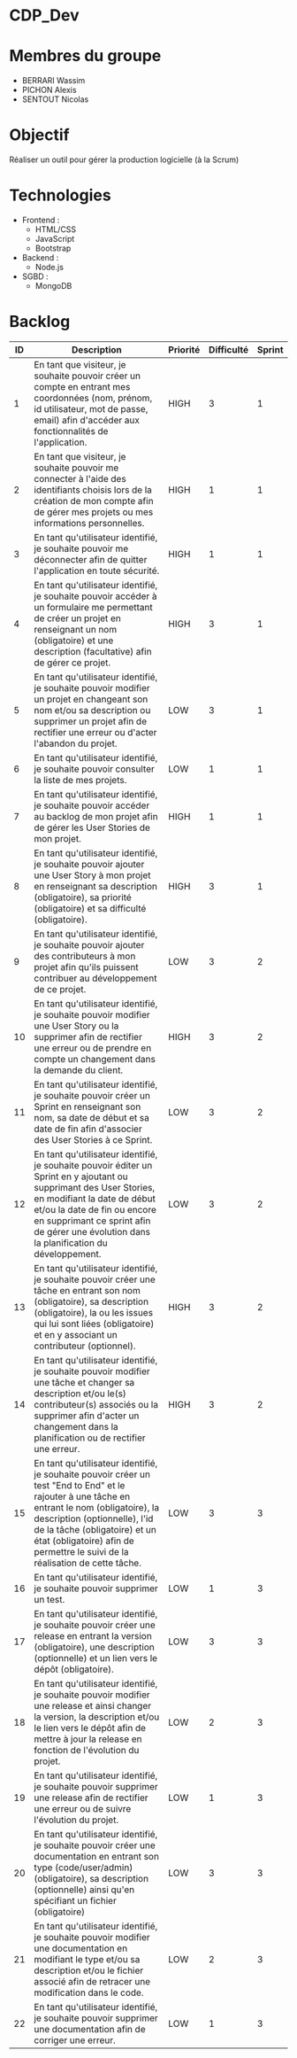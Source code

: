 # CDP_Dev

# Membres du groupe
- BERRARI Wassim
- PICHON Alexis
- SENTOUT Nicolas
# Objectif
Réaliser un outil pour gérer la production logicielle (à la Scrum)

# Technologies
* Frontend :
    * HTML/CSS
    * JavaScript
    * Bootstrap
* Backend :
    * Node.js
* SGBD :
    * MongoDB

# Backlog
| ID | Description | Priorité | Difficulté | Sprint |
|-|-|-|-|-|
| 1 | En tant que visiteur, je souhaite pouvoir créer un compte en entrant mes coordonnées (nom, prénom, id utilisateur, mot de passe, email) afin d'accéder aux fonctionnalités de l'application. | HIGH | 3 | 1 |
| 2 | En tant que visiteur, je souhaite pouvoir me connecter à l'aide des identifiants choisis lors de la création de mon compte afin de gérer mes projets ou mes informations personnelles. | HIGH | 1 | 1 |
| 3 | En tant qu'utilisateur identifié, je souhaite pouvoir me déconnecter afin de quitter l'application en toute sécurité. | HIGH | 1 | 1 |
| 4 | En tant qu'utilisateur identifié, je souhaite pouvoir accéder à un formulaire me permettant de créer un projet en renseignant un nom (obligatoire) et une description (facultative) afin de gérer ce projet. | HIGH | 3 | 1 |
| 5 | En tant qu'utilisateur identifié, je souhaite pouvoir modifier un projet en changeant son nom et/ou sa description ou supprimer un projet afin de rectifier une erreur ou d'acter l'abandon du projet. | LOW | 3 | 1 |
| 6 | En tant qu'utilisateur identifié, je souhaite pouvoir consulter la liste de mes projets. | LOW | 1 | 1 |
| 7 | En tant qu'utilisateur identifié, je souhaite pouvoir accéder au backlog de mon projet afin de gérer les User Stories de mon projet. | HIGH | 1 | 1 |
| 8 | En tant qu'utilisateur identifié, je souhaite pouvoir ajouter une User Story à mon projet en renseignant sa description (obligatoire), sa priorité (obligatoire) et sa difficulté (obligatoire). | HIGH | 3 | 1 |
| 9 | En tant qu'utilisateur identifié, je souhaite pouvoir ajouter des contributeurs à mon projet afin qu'ils puissent contribuer au développement de ce projet. | LOW | 3 | 2 |
| 10 | En tant qu'utilisateur identifié, je souhaite pouvoir modifier une User Story ou la supprimer afin de rectifier une erreur ou de prendre en compte un changement dans la demande du client. | HIGH | 3 | 2 |
| 11 | En tant qu'utilisateur identifié, je souhaite pouvoir créer un Sprint en renseignant son nom, sa date de début et sa date de fin afin d'associer des User Stories à ce Sprint. | LOW | 3 | 2 |
| 12 | En tant qu'utilisateur identifié, je souhaite pouvoir éditer un Sprint en y ajoutant ou supprimant des User Stories, en modifiant la date de début et/ou la date de fin ou encore en supprimant ce sprint afin de gérer une évolution dans la planification du développement. | LOW | 3 | 2 |
| 13 | En tant qu'utilisateur identifié, je souhaite pouvoir créer une tâche en entrant son nom (obligatoire), sa description (obligatoire), la ou les issues qui lui sont liées (obligatoire) et en y associant un contributeur (optionnel). | HIGH | 3 | 2 |
| 14 | En tant qu'utilisateur identifié, je souhaite pouvoir modifier une tâche et changer sa description et/ou le(s) contributeur(s) associés ou la supprimer afin d'acter un changement dans la planification ou de rectifier une erreur. | HIGH | 3 | 2 |
| 15 | En tant qu'utilisateur identifié, je souhaite pouvoir créer un test "End to End" et le rajouter à une tâche en entrant le nom (obligatoire), la description (optionnelle), l'id de la tâche (obligatoire) et un état (obligatoire) afin de permettre le suivi de la réalisation de cette tâche. | LOW | 3 | 3 |
| 16 | En tant qu'utilisateur identifié, je souhaite pouvoir supprimer un test. | LOW | 1 | 3 |
| 17 | En tant qu'utilisateur identifié, je souhaite pouvoir créer une release en entrant la version (obligatoire), une description (optionnelle) et un lien vers le dépôt (obligatoire). | LOW | 3 | 3 |
| 18 | En tant qu'utilisateur identifié, je souhaite pouvoir modifier une release et ainsi changer la version, la description et/ou le lien vers le dépôt afin de mettre à jour la release en fonction de l'évolution du projet. | LOW | 2 | 3 |
| 19 | En tant qu'utilisateur identifié, je souhaite pouvoir supprimer une release afin de rectifier une erreur ou de suivre l'évolution du projet. | LOW | 1 | 3 |
| 20 | En tant qu'utilisateur identifié, je souhaite pouvoir créer une documentation en entrant son type (code/user/admin) (obligatoire), sa description (optionnelle) ainsi qu'en spécifiant un fichier (obligatoire) | LOW | 3 | 3 |
| 21 | En tant qu'utilisateur identifié, je souhaite pouvoir modifier une documentation en modifiant le type et/ou sa description et/ou le fichier associé afin de retracer une modification dans le code. | LOW | 2 | 3 |
| 22 | En tant qu'utilisateur identifié, je souhaite pouvoir supprimer une documentation afin de corriger une erreur. | LOW | 1 | 3 |